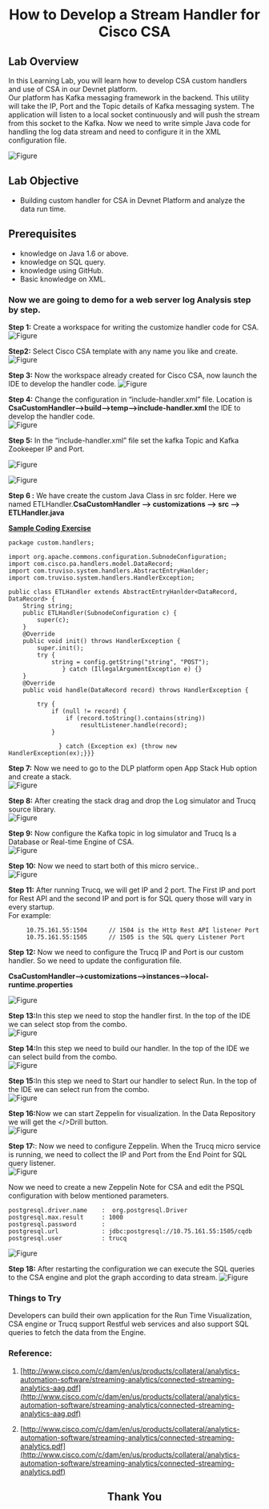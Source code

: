 # <center>How to Develop a Stream Handler for Cisco CSA</center>


## Lab Overview

In this Learning Lab, you will learn how to develop CSA custom handlers and use of CSA in our Devnet platform.<br>
Our platform has Kafka messaging framework in the backend. This utility will take the IP, Port and the Topic details of Kafka messaging system. The application will listen to a local socket continuously and will push the stream from this socket to the Kafka. Now we need to write simple Java code for handling the log data stream and need to configure it in the XML configuration file.

![Figure](/posts/files/develop-stream-handler-cisco-csa/assets/images/csa.jpg)


## Lab Objective

* Building custom handler for CSA in Devnet Platform and analyze the data run time. 

## Prerequisites

* knowledge on Java 1.6 or above.
* knowledge on SQL query.
* knowledge using GitHub.
* Basic knowledge on XML.


### Now we are going to demo for a web server log Analysis step by step.



<b>Step 1:</b> Create a workspace for writing the customize handler code for CSA.
![Figure](/posts/files/develop-stream-handler-cisco-csa/assets/images/step1.jpg)


<b>Step2:</b> Select Cisco CSA template with any name you like and create.
![Figure](/posts/files/develop-stream-handler-cisco-csa/assets/images/step2.jpg)

<b>Step 3:</b> Now the workspace already created for Cisco CSA, now launch the IDE to develop the handler code.
![Figure](/posts/files/develop-stream-handler-cisco-csa/assets/images/step3.jpg)

<b>Step 4:</b> Change the configuration in “include-handler.xml” file. Location is <b>CsaCustomHandler-->build-->temp-->include-handler.xml</b>
the IDE to develop the handler code.<br>
![Figure](/posts/files/develop-stream-handler-cisco-csa/assets/images/step4.jpg)

<b>Step 5:</b> In the “include-handler.xml” file set the kafka Topic and Kafka Zookeeper IP and Port.<br>

![Figure](/posts/files/develop-stream-handler-cisco-csa/assets/imagesstep5.jpg)

![Figure](/posts/files/develop-stream-handler-cisco-csa/assets/imagesstep5_1.jpg)


<b>Step 6 :</b> We have create the custom Java Class in src folder. Here we named ETLHandler.<b>CsaCustomHandler --> customizations --> src --> ETLHandler.java </b>

<b><u>Sample Coding Exercise</u></b><br>

```code
package custom.handlers;

import org.apache.commons.configuration.SubnodeConfiguration;
import com.cisco.pa.handlers.model.DataRecord;
import com.truviso.system.handlers.AbstractEntryHanlder;
import com.truviso.system.handlers.HandlerException;

public class ETLHandler extends AbstractEntryHanlder<DataRecord, DataRecord> {
	String string;
	public ETLHandler(SubnodeConfiguration c) {
		super(c);
	}
	@Override
	public void init() throws HandlerException {
		super.init();
        try {
        	string = config.getString("string", "POST");
               } catch (IllegalArgumentException e) {}
	}
	@Override
	public void handle(DataRecord record) throws HandlerException {

		try {
			if (null != record) {
				if (record.toString().contains(string))
					resultListener.handle(record);
			}

		      } catch (Exception ex) {throw new HandlerException(ex);}}}
```

<b>Step 7:</b> Now we need to go to the DLP platform open App Stack Hub option and create a stack.<br>
![Figure](/posts/files/develop-stream-handler-cisco-csa/assets/images/step7.jpg)

<b>Step 8:</b> After creating the stack drag and drop the Log simulator and Trucq source library.<br> 
![Figure](/posts/files/develop-stream-handler-cisco-csa/assets/images/step8.jpg)

<b>Step 9:</b> Now configure the Kafka topic in log simulator and Trucq Is a Database or Real-time Engine of CSA.<br>
![Figure](/posts/files/develop-stream-handler-cisco-csa/assets/images/step9.jpg)

<b>Step 10:</b> Now we need to start both of this micro service..<br>
![Figure](/posts/files/develop-stream-handler-cisco-csa/assets/images/step10.jpg)

<b>Step 11:</b> After running Trucq, we will get IP and 2 port. The First IP and port for Rest API and the second IP and port is for SQL query those will vary in every startup.<br>
For example:<br>

```
     10.75.161.55:1504      // 1504 is the Http Rest API listener Port      10.75.161.55:1505	    // 1505 is the SQL query Listener Port```

<b>Step 12:</b> Now we need to configure the Trucq IP and Port is our custom handler. So we need to update the configuration file.<br>

<b>CsaCustomHandler-->customizations-->instances-->local-runtime.properties</b><br>
![Figure](/posts/files/develop-stream-handler-cisco-csa/assets/images/step12.jpg)

<b>Step 13:</b>In this step we need to stop the handler first. In the top of the IDE we can select stop from the combo. <br>
![Figure](/posts/files/develop-stream-handler-cisco-csa/assets/images/step13.jpg)

<b>Step 14:</b>In this step we need to build our handler. In the top of the IDE we can select build from the combo.<br>
![Figure](/posts/files/develop-stream-handler-cisco-csa/assets/images/step14.jpg)

<b>Step 15:</b>In this step we need to Start our handler to select Run. In the top of the IDE we can select run from the combo.<br>
![Figure](/posts/files/develop-stream-handler-cisco-csa/assets/images/step15.jpg)


<b>Step 16:</b>Now we can start Zeppelin for visualization. In the Data Repository we will get the  </>Drill button.<br>
![Figure](/posts/files/develop-stream-handler-cisco-csa/assets/images/step16.jpg)

<b>Step 17:</b>: Now we need to configure Zeppelin. When the Trucq micro service is running, we need to collect the IP and Port from the End Point for SQL query listener.<br>
![Figure](/posts/files/develop-stream-handler-cisco-csa/assets/images/step17.jpg)

Now we need to create a new Zeppelin Note for CSA and edit the PSQL configuration with below mentioned parameters.<br>
```postgresql.driver.name    :  org.postgresql.Driverpostgresql.max.result     : 1000postgresql.password	      : postgresql.url		      : jdbc:postgresql://10.75.161.55:1505/cqdbpostgresql.user	          : trucq
```
![Figure](/posts/files/develop-stream-handler-cisco-csa/assets/images/step17_1.jpg)

<b>Step 18:</b> After restarting the configuration we can execute the SQL queries to the CSA engine and plot the graph according to data stream.
![Figure](/posts/files/develop-stream-handler-cisco-csa/assets/images/step18.jpg)


### Things to Try

Developers can build their own application for the Run Time Visualization, CSA engine or Trucq support Restful web services and also support SQL queries to fetch the data from the Engine.

### Reference:
1.	 [http://www.cisco.com/c/dam/en/us/products/collateral/analytics-automation-software/streaming-analytics/connected-streaming-analytics-aag.pdf](http://www.cisco.com/c/dam/en/us/products/collateral/analytics-automation-software/streaming-analytics/connected-streaming-analytics-aag.pdf)

2.	[http://www.cisco.com/c/dam/en/us/products/collateral/analytics-automation-software/streaming-analytics/connected-streaming-analytics.pdf](http://www.cisco.com/c/dam/en/us/products/collateral/analytics-automation-software/streaming-analytics/connected-streaming-analytics.pdf)



## <center>Thank You</center>



